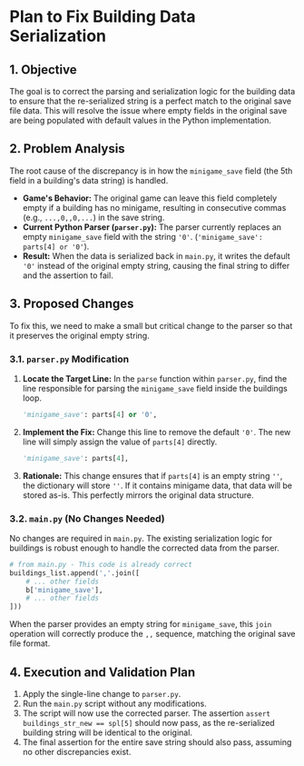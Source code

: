 # Plan to Fix Building Data Serialization

## 1. Objective

The goal is to correct the parsing and serialization logic for the building data to ensure that the re-serialized string is a perfect match to the original save file data. This will resolve the issue where empty fields in the original save are being populated with default values in the Python implementation.

## 2. Problem Analysis

The root cause of the discrepancy is in how the `minigame_save` field (the 5th field in a building's data string) is handled.

-   **Game's Behavior:** The original game can leave this field completely empty if a building has no minigame, resulting in consecutive commas (e.g., `...,0,,0,...`) in the save string.
-   **Current Python Parser (`parser.py`):** The parser currently replaces an empty `minigame_save` field with the string `'0'`. (`'minigame_save': parts[4] or '0'`).
-   **Result:** When the data is serialized back in `main.py`, it writes the default `'0'` instead of the original empty string, causing the final string to differ and the assertion to fail.

## 3. Proposed Changes

To fix this, we need to make a small but critical change to the parser so that it preserves the original empty string.

### 3.1. `parser.py` Modification

1.  **Locate the Target Line:** In the `parse` function within `parser.py`, find the line responsible for parsing the `minigame_save` field inside the buildings loop.
    ```python
    'minigame_save': parts[4] or '0',
    ```

2.  **Implement the Fix:** Change this line to remove the default `'0'`. The new line will simply assign the value of `parts[4]` directly.
    ```python
    'minigame_save': parts[4],
    ```

3.  **Rationale:** This change ensures that if `parts[4]` is an empty string `''`, the dictionary will store `''`. If it contains minigame data, that data will be stored as-is. This perfectly mirrors the original data structure.

### 3.2. `main.py` (No Changes Needed)

No changes are required in `main.py`. The existing serialization logic for buildings is robust enough to handle the corrected data from the parser.

```python
# from main.py - This code is already correct
buildings_list.append(','.join([
    # ... other fields
    b['minigame_save'],
    # ... other fields
]))
```

When the parser provides an empty string for `minigame_save`, this `join` operation will correctly produce the `,,` sequence, matching the original save file format.

## 4. Execution and Validation Plan

1.  Apply the single-line change to `parser.py`.
2.  Run the `main.py` script without any modifications.
3.  The script will now use the corrected parser. The assertion `assert buildings_str_new == spl[5]` should now pass, as the re-serialized building string will be identical to the original.
4.  The final assertion for the entire save string should also pass, assuming no other discrepancies exist.
